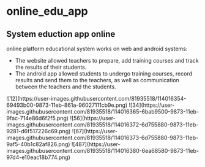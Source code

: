 # online_edu_app
<h2>   System eduction app online </h2>
<p>online platform educational system works on web and android systems:</p>
<ul>
  <li>    	The website allowed teachers to prepare, add training courses and track the results of their students.
 </li>
  <li>   The android app allowed students to undergo training courses, record results and send them to the teachers, as well as communication between the teachers and the students.
     </li>

  
  </ul>
 ![12](https://user-images.githubusercontent.com/81935518/114016354-69493b00-9873-11eb-861a-96027111cb9e.png)
![34](https://user-images.githubusercontent.com/81935518/114016365-6bab9500-9873-11eb-9fac-714e86d6f2f5.png)
![56](https://user-images.githubusercontent.com/81935518/114016372-6d755880-9873-11eb-9281-d6f517226c69.png)
![67](https://user-images.githubusercontent.com/81935518/114016373-6d755880-9873-11eb-9af5-40b1c82af826.png)
![487](https://user-images.githubusercontent.com/81935518/114016380-6ea68580-9873-11eb-97d4-e10eac18b774.png)
